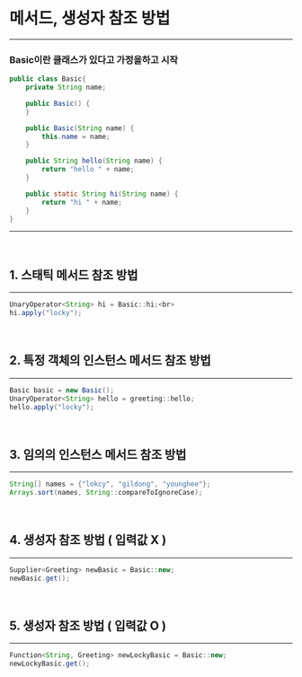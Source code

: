 # 메서드, 생성자 참조 방법

---
### Basic이란 클래스가 있다고 가정을하고 시작
```java
public class Basic{
    private String name;

    public Basic() {
    }

    public Basic(String name) {
        this.name = name;
    }

    public String hello(String name) {
        return "hello " + name;
    }

    public static String hi(String name) {
        return "hi " + name;
    }
}
```
---
<br>

## 1. 스태틱 메서드 참조 방법

---
```java
UnaryOperator<String> hi = Basic::hi;<br>
hi.apply("locky");
```
<br>

## 2. 특정 객체의 인스턴스 메서드 참조 방법

---
```java
Basic basic = new Basic();   
UnaryOperator<String> hello = greeting::hello;   
hello.apply("locky");
```
<br>

## 3. 임의의 인스턴스 메서드 참조 방법

---
```java
String[] names = {"lokcy", "gildong", "younghee"};
Arrays.sort(names, String::compareToIgnoreCase);
```
<br>

## 4. 생성자 참조 방법 ( 입력값 X )

---
```java
Supplier<Greeting> newBasic = Basic::new;   
newBasic.get();
```
<br>

## 5. 생성자 참조 방법 ( 입력값 O )

---
```java
Function<String, Greeting> newLockyBasic = Basic::new;
newLockyBasic.get();
```
<br>

